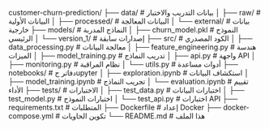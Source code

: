 customer-churn-prediction/
├── data/                    # بيانات التدريب والاختبار
│   ├── raw/                # البيانات الأولية
│   ├── processed/          # البيانات المعالجة
│   └── external/           # بيانات خارجية
├── models/                 # النماذج المدربة
│   ├── churn_model.pkl    # النموذج الرئيسي
│   └── version_1/         # إصدارات سابقة
├── src/                   # الكود المصدري
│   ├── data_processing.py # معالجة البيانات
│   ├── feature_engineering.py # هندسة الميزات
│   ├── model_training.py  # تدريب النماذج
│   ├── api.py            # واجهة API
│   ├── monitoring.py     # نظام المراقبة
│   └── utils.py          # أدوات مساعدة
├── notebooks/            # دفاتر جupyter
│   ├── exploration.ipynb      # استكشاف البيانات
│   ├── model_training.ipynb   # تجريب النماذج
│   └── evaluation.ipynb       # تقييم الأداء
├── tests/               # الاختبارات
│   ├── test_data.py    # اختبارات البيانات
│   ├── test_model.py   # اختبارات النموذج
│   └── test_api.py     # اختبارات API
├── requirements.txt    # المتطلبات
├── Dockerfile         # إعداد Docker
├── docker-compose.yml # تكوين الحاويات
└── README.md          # هذا الملف
